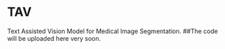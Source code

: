 # TAV
Text Assisted Vision Model for Medical Image Segmentation.
##The code will be uploaded here very soon.
